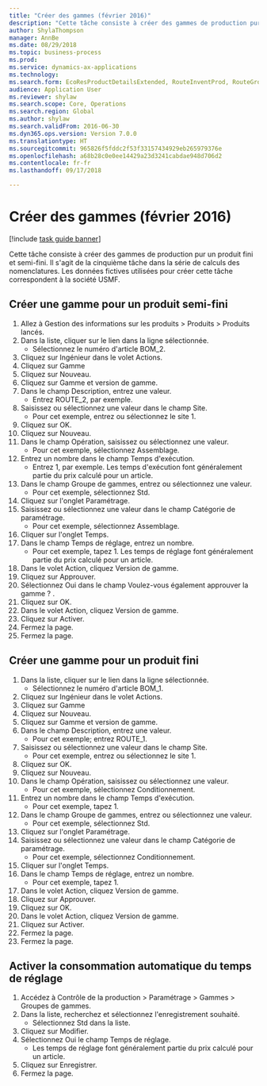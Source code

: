 ```yaml
--- 
title: "Créer des gammes (février 2016)"
description: "Cette tâche consiste à créer des gammes de production pur un produit fini et semi-fini."
author: ShylaThompson
manager: AnnBe
ms.date: 08/29/2018
ms.topic: business-process
ms.prod: 
ms.service: dynamics-ax-applications
ms.technology: 
ms.search.form: EcoResProductDetailsExtended, RouteInventProd, RouteGroup
audience: Application User
ms.reviewer: shylaw
ms.search.scope: Core, Operations
ms.search.region: Global
ms.author: shylaw
ms.search.validFrom: 2016-06-30
ms.dyn365.ops.version: Version 7.0.0
ms.translationtype: HT
ms.sourcegitcommit: 965826f5fddc2f53f33157434929eb265979376e
ms.openlocfilehash: a68b28c0e0ee14429a23d3241cabdae948d706d2
ms.contentlocale: fr-fr
ms.lasthandoff: 09/17/2018

---
```

# <a name="create-routes-february-2016"></a>Créer des gammes (février 2016)

[!include [task guide banner](../../includes/task-guide-banner.md)]

Cette tâche consiste à créer des gammes de production pur un produit fini et semi-fini. Il s'agit de la cinquième tâche dans la série de calculs des nomenclatures. Les données fictives utilisées pour créer cette tâche correspondent à la société USMF.


## <a name="create-a-route-for-a-semi-finished-product"></a>Créer une gamme pour un produit semi-fini
1. Allez à Gestion des informations sur les produits > Produits > Produits lancés.
2. Dans la liste, cliquer sur le lien dans la ligne sélectionnée.
    * Sélectionnez le numéro d'article BOM_2.  
3. Cliquez sur Ingénieur dans le volet Actions.
4. Cliquez sur Gamme
5. Cliquez sur Nouveau.
6. Cliquez sur Gamme et version de gamme.
7. Dans le champ Description, entrez une valeur.
    * Entrez ROUTE_2, par exemple.  
8. Saisissez ou sélectionnez une valeur dans le champ Site.
    * Pour cet exemple, entrez ou sélectionnez le site 1.  
9. Cliquez sur OK.
10. Cliquez sur Nouveau.
11. Dans le champ Opération, saisissez ou sélectionnez une valeur.
    * Pour cet exemple, sélectionnez Assemblage.  
12. Entrez un nombre dans le champ Temps d'exécution.
    * Entrez 1, par exemple. Les temps d'exécution font généralement partie du prix calculé pour un article.  
13. Dans le champ Groupe de gammes, entrez ou sélectionnez une valeur.
    * Pour cet exemple, sélectionnez Std.  
14. Cliquez sur l'onglet Paramétrage.
15. Saisissez ou sélectionnez une valeur dans le champ Catégorie de paramétrage.
    * Pour cet exemple, sélectionnez Assemblage.  
16. Cliquer sur l'onglet Temps.
17. Dans le champ Temps de réglage, entrez un nombre.
    * Pour cet exemple, tapez 1. Les temps de réglage font généralement partie du prix calculé pour un article.  
18. Dans le volet Action, cliquez Version de gamme.
19. Cliquez sur Approuver.
20. Sélectionnez Oui dans le champ Voulez-vous également approuver la gamme ? .
21. Cliquez sur OK.
22. Dans le volet Action, cliquez Version de gamme.
23. Cliquez sur Activer.
24. Fermez la page.
25. Fermez la page.

## <a name="create-a-route-for-a-finished-product"></a>Créer une gamme pour un produit fini
1. Dans la liste, cliquer sur le lien dans la ligne sélectionnée.
    * Sélectionnez le numéro d'article BOM_1.  
2. Cliquez sur Ingénieur dans le volet Actions.
3. Cliquez sur Gamme
4. Cliquez sur Nouveau.
5. Cliquez sur Gamme et version de gamme.
6. Dans le champ Description, entrez une valeur.
    * Pour cet exemple; entrez ROUTE_1.  
7. Saisissez ou sélectionnez une valeur dans le champ Site.
    * Pour cet exemple, entrez ou sélectionnez le site 1.  
8. Cliquez sur OK.
9. Cliquez sur Nouveau.
10. Dans le champ Opération, saisissez ou sélectionnez une valeur.
    * Pour cet exemple, sélectionnez Conditionnement.  
11. Entrez un nombre dans le champ Temps d'exécution.
    * Pour cet exemple, tapez 1.  
12. Dans le champ Groupe de gammes, entrez ou sélectionnez une valeur.
    * Pour cet exemple, sélectionnez Std.  
13. Cliquez sur l'onglet Paramétrage.
14. Saisissez ou sélectionnez une valeur dans le champ Catégorie de paramétrage.
    * Pour cet exemple, sélectionnez Conditionnement.  
15. Cliquer sur l'onglet Temps.
16. Dans le champ Temps de réglage, entrez un nombre.
    * Pour cet exemple, tapez 1.  
17. Dans le volet Action, cliquez Version de gamme.
18. Cliquez sur Approuver.
19. Cliquez sur OK.
20. Dans le volet Action, cliquez Version de gamme.
21. Cliquez sur Activer.
22. Fermez la page.
23. Fermez la page.

## <a name="enable-automatic-consumption-of-setup-time"></a>Activer la consommation automatique du temps de réglage
1. Accédez à Contrôle de la production > Paramétrage > Gammes > Groupes de gammes.
2. Dans la liste, recherchez et sélectionnez l'enregistrement souhaité.
    * Sélectionnez Std dans la liste.  
3. Cliquez sur Modifier.
4. Sélectionnez Oui le champ Temps de réglage.
    * Les temps de réglage font généralement partie du prix calculé pour un article.  
5. Cliquez sur Enregistrer.
6. Fermez la page.


